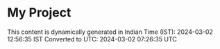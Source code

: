 # My Project

This content is dynamically generated in Indian Time (IST): 2024-03-02 12:56:35 IST
Converted to UTC: 2024-03-02 07:26:35 UTC
